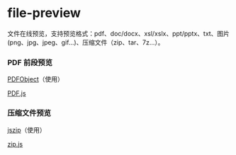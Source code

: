 # file-preview
文件在线预览，支持预览格式：pdf、doc/docx、xsl/xslx、ppt/pptx、txt、图片(png、jpg、jpeg、gif...)、压缩文件（zip、tar、7z...）。


### PDF 前段预览
[PDFObject](https://pdfobject.com/)（使用）

[PDF.js](http://mozilla.github.io/pdf.js/getting_started/)


### 压缩文件预览
[jszip](https://github.com/Stuk/jszip)（使用）

[zip.js](https://github.com/gildas-lormeau/zip.js)